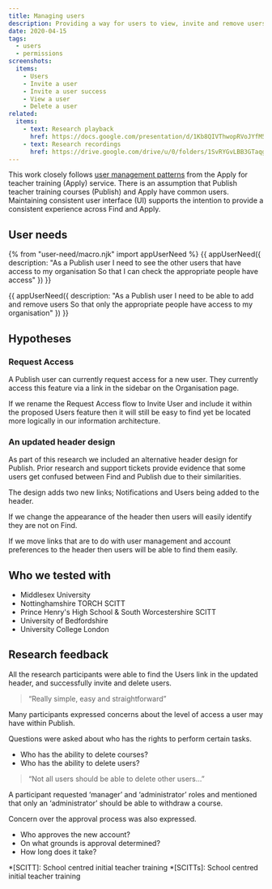 ```yaml
---
title: Managing users
description: Providing a way for users to view, invite and remove users from their organisation
date: 2020-04-15
tags:
  - users
  - permissions
screenshots:
  items:
    - Users
    - Invite a user
    - Invite a user success
    - View a user
    - Delete a user
related:
  items:
    - text: Research playback
      href: https://docs.google.com/presentation/d/1Kb8QIVThwopRVoJYfM5hRiZ1ks6j1CE-lQlz4X9p_hM/edit?usp=sharing
    - text: Research recordings
      href: https://drive.google.com/drive/u/0/folders/1SvRYGvLBB3GTaqgRRQ_42ouavpGaADac
---
```


This work closely follows [user management patterns](/manage-teacher-training-applications/adding-users) from the Apply for teacher training (Apply) service. There is an assumption that Publish teacher training courses (Publish) and Apply have common users. Maintaining consistent user interface (UI) supports the intention to provide a consistent experience across Find and Apply.

## User needs

{% from "user-need/macro.njk" import appUserNeed %}
{{ appUserNeed({
  description: "As a Publish user
  I need to see the other users that have access to my organisation
  So that I can check the appropriate people have access"
}) }}

{{ appUserNeed({
  description: "As a Publish user
  I need to be able to add and remove users
  So that only the appropriate people have access to my organisation"
}) }}

## Hypotheses

### Request Access

A Publish user can currently request access for a new user. They currently access this feature via a link in the sidebar on the Organisation page.

If we rename the Request Access flow to Invite User and include it within the proposed Users feature then it will still be easy to find yet be located more logically in our information architecture.

### An updated header design

As part of this research we included an alternative header design for Publish. Prior research and support tickets provide evidence that some users get confused between Find and Publish due to their similarities.

The design adds two new links; Notifications and Users being added to the header.

If we change the appearance of the header then users will easily identify they are not on Find.

If we move links that are to do with user management and account preferences to the header then users will be able to find them easily.

## Who we tested with

- Middlesex University
- Nottinghamshire TORCH SCITT
- Prince Henry's High School & South Worcestershire SCITT
- University of Bedfordshire
- University College London

## Research feedback

All the research participants were able to find the Users link in the updated header, and successfully invite and delete users.

> “Really simple, easy and straightforward”

Many participants expressed concerns about the level of access a user may have within Publish.

Questions were asked about who has the rights to perform certain tasks.

- Who has the ability to delete courses?
- Who has the ability to delete users?

> “Not all users should be able to delete other users…”

A participant requested ‘manager’ and ‘administrator’ roles and mentioned that only an ‘administrator’ should be able to withdraw a course.

Concern over the approval process was also expressed.

- Who approves the new account?
- On what grounds is approval determined?
- How long does it take?

*[SCITT]: School centred initial teacher training
*[SCITTs]: School centred initial teacher training
